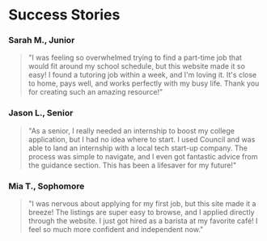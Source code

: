 # Success Stories

### Sarah M., Junior
> "I was feeling so overwhelmed trying to find a part-time job that would fit around my school schedule, but this website made it so easy! I found a tutoring job within a week, and I'm loving it. It's close to home, pays well, and works perfectly with my busy life. Thank you for creating such an amazing resource!"

### Jason L., Senior
> "As a senior, I really needed an internship to boost my college application, but I had no idea where to start. I used Council and was able to land an internship with a local tech start-up company. The process was simple to navigate, and I even got fantastic advice from the guidance section. This has been a lifesaver for my future!"

### Mia T., Sophomore
> "I was nervous about applying for my first job, but this site made it a breeze! The listings are super easy to browse, and I applied directly through the website. I just got hired as a barista at my favorite café! I feel so much more confident and independent now."
